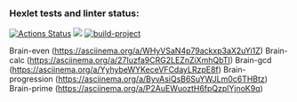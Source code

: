 ### Hexlet tests and linter status:
[![Actions Status](https://github.com/panechek/frontend-project-lvl1/workflows/hexlet-check/badge.svg)](https://github.com/panechek/frontend-project-lvl1/actions)
<a href="https://codeclimate.com/github/codeclimate/codeclimate/maintainability"><img src="https://api.codeclimate.com/v1/badges/a99a88d28ad37a79dbf6/maintainability" /></a>
[![build-project ](https://github.com/panechek/frontend-project-lvl1//workflows/lint-project/badge.svg)](https://github.com/panechek/frontend-project-lvl1/actions)

Brain-even (https://asciinema.org/a/WHyVSaN4p79ackxp3aX2uYi1Z)
Brain-calc (https://asciinema.org/a/27Iuzfa9CRG2LEZnZiXmhQbTI)
Brain-gcd (https://asciinema.org/a/YyhybeWYKeceVFCdayLRzpE8f)
Brain-progression (https://asciinema.org/a/ByvAsiQsB6SuYWJLm0c6THBtz)
Brain-prime (https://asciinema.org/a/P2AuEWuoztH6fpQzplYjnoK9q)